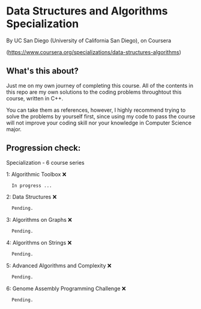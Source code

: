 
# Data Structures and Algorithms Specialization

By UC San Diego (University of California San Diego), on Coursera 

(https://www.coursera.org/specializations/data-structures-algorithms)


## What's this about?

Just me on my own journey of completing this course. All of the contents in this repo are my own solutions to the coding problems throughtout this course, written in C++. 

You can take them as references, however, I highly recommend trying to solve the problems by yourself first, since using my code to pass the course will not improve your coding skill nor your knowledge in Computer Science major.


## Progression check:
Specialization - 6 course series

1: Algorithmic Toolbox ❌
```bash
  In progress ...
```
2: Data Structures ❌
```bash
  Pending.
```
3: Algorithms on Graphs ❌
```bash
  Pending.
```
4: Algorithms on Strings ❌
```bash
  Pending.
```
5: Advanced Algorithms and Complexity ❌
```bash
  Pending.
```
6: Genome Assembly Programming Challenge ❌
```bash
  Pending.
```
